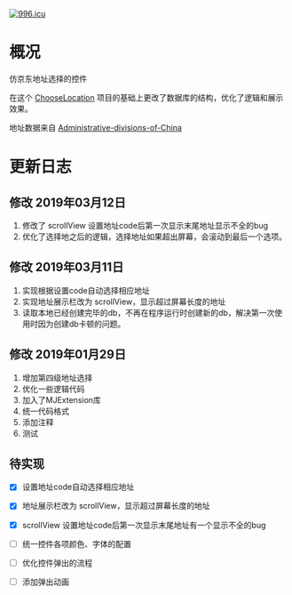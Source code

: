 <a href="https://996.icu"><img src="https://img.shields.io/badge/link-996.icu-red.svg" alt="996.icu"></a>

# 概况

仿京东地址选择的控件

在这个 [ChooseLocation](https://github.com/HelloYeah/ChooseLocation) 项目的基础上更改了数据库的结构，优化了逻辑和展示效果。

地址数据来自 [Administrative-divisions-of-China](https://github.com/modood/Administrative-divisions-of-China)



# 更新日志 

## 修改 2019年03月12日

1. 修改了 scrollView 设置地址code后第一次显示末尾地址显示不全的bug
2. 优化了选择地之后的逻辑，选择地址如果超出屏幕，会滚动到最后一个选项。

## 修改 2019年03月11日

1. 实现根据设置code自动选择相应地址
2. 实现地址展示栏改为 scrollView，显示超过屏幕长度的地址
3. 读取本地已经创建完毕的db，不再在程序运行时创建新的db，解决第一次使用时因为创建db卡顿的问题。

## 修改 2019年01月29日

1. 增加第四级地址选择
2. 优化一些逻辑代码
3. 加入了MJExtension库
4. 统一代码格式
5. 添加注释
6. 测试

## 待实现

- [x] 设置地址code自动选择相应地址

- [x] 地址展示栏改为 scrollView，显示超过屏幕长度的地址

- [x] scrollView 设置地址code后第一次显示末尾地址有一个显示不全的bug

- [ ] 统一控件各项颜色、字体的配置

- [ ] 优化控件弹出的流程

- [ ] 添加弹出动画